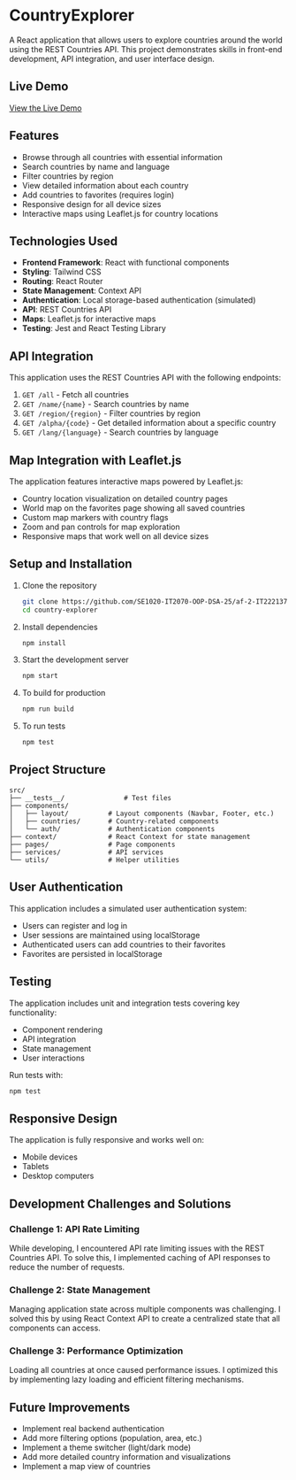 # CountryExplorer

A React application that allows users to explore countries around the world using the REST Countries API. This project demonstrates skills in front-end development, API integration, and user interface design.

## Live Demo

[View the Live Demo](https://country-explorer-delta.vercel.app/)

## Features

- Browse through all countries with essential information
- Search countries by name and language
- Filter countries by region
- View detailed information about each country
- Add countries to favorites (requires login)
- Responsive design for all device sizes
- Interactive maps using Leaflet.js for country locations

## Technologies Used

- **Frontend Framework**: React with functional components
- **Styling**: Tailwind CSS
- **Routing**: React Router
- **State Management**: Context API
- **Authentication**: Local storage-based authentication (simulated)
- **API**: REST Countries API
- **Maps**: Leaflet.js for interactive maps
- **Testing**: Jest and React Testing Library

## API Integration

This application uses the REST Countries API with the following endpoints:

1. `GET /all` - Fetch all countries
2. `GET /name/{name}` - Search countries by name
3. `GET /region/{region}` - Filter countries by region
4. `GET /alpha/{code}` - Get detailed information about a specific country
5. `GET /lang/{language}` - Search countries by language

## Map Integration with Leaflet.js

The application features interactive maps powered by Leaflet.js:

- Country location visualization on detailed country pages
- World map on the favorites page showing all saved countries
- Custom map markers with country flags
- Zoom and pan controls for map exploration
- Responsive maps that work well on all device sizes

## Setup and Installation

1. Clone the repository
   ```bash
   git clone https://github.com/SE1020-IT2070-OOP-DSA-25/af-2-IT22213730.git
   cd country-explorer
   ```

2. Install dependencies
   ```bash
   npm install
   ```

3. Start the development server
   ```bash
   npm start
   ```

4. To build for production
   ```bash
   npm run build
   ```

5. To run tests
   ```bash
   npm test
   ```

## Project Structure

```
src/
├── __tests__/               # Test files
├── components/
│   ├── layout/          # Layout components (Navbar, Footer, etc.)
│   ├── countries/       # Country-related components
│   └── auth/            # Authentication components
├── context/             # React Context for state management
├── pages/               # Page components
├── services/            # API services
└── utils/               # Helper utilities

```

## User Authentication

This application includes a simulated user authentication system:

- Users can register and log in
- User sessions are maintained using localStorage
- Authenticated users can add countries to their favorites
- Favorites are persisted in localStorage

## Testing

The application includes unit and integration tests covering key functionality:

- Component rendering
- API integration
- State management
- User interactions

Run tests with:
```bash
npm test
```

## Responsive Design

The application is fully responsive and works well on:
- Mobile devices
- Tablets
- Desktop computers

## Development Challenges and Solutions

### Challenge 1: API Rate Limiting
While developing, I encountered API rate limiting issues with the REST Countries API. To solve this, I implemented caching of API responses to reduce the number of requests.

### Challenge 2: State Management
Managing application state across multiple components was challenging. I solved this by using React Context API to create a centralized state that all components can access.

### Challenge 3: Performance Optimization
Loading all countries at once caused performance issues. I optimized this by implementing lazy loading and efficient filtering mechanisms.

## Future Improvements

- Implement real backend authentication
- Add more filtering options (population, area, etc.)
- Implement a theme switcher (light/dark mode)
- Add more detailed country information and visualizations
- Implement a map view of countries

